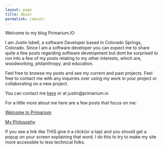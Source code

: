 ```yaml
---
layout: page
title: About
permalink: /about/
---
```


<p>Welcome to my blog Primarium.IO </p>
<p>I am Justin Isbell, a software Developer based in Colorado Springs, Colorado. Since I am a software developer you can expect me to share quite a few posts regarding software development but 
dont be surprised to run into a few of my posts relating to my other interests, which are, woodworking, philanthropy, and education.</p>

<p>Feel free to browse my posts and see my current and past projects. Feel free to contact me with any inquiries over using my work in your project or collaborating on a new project.</p>

<p>You can contact me <a class="aboutlink" href="http://www.primarium.io/contact">here</a> or at justin@primarium.io</p>

For a little more about me here are a few posts that focus on me:

<a class="aboutlink" href="https://primarium.io/general/2016/09/06/welcome-to-primarium.html">Welcome to Primarium</a>

<a class="aboutlink" href="https://primarium.io/tech/2016/09/07/my-philosophy.html">My Philosophy</a>

If you see a link like <span class="defclick" data-target="/def/Example-Def.html">THIS</span> give it a click(or a tap) and you should get a popup on your screen explaining that word. I do this to try to make my site more accessible to less technical folks.
